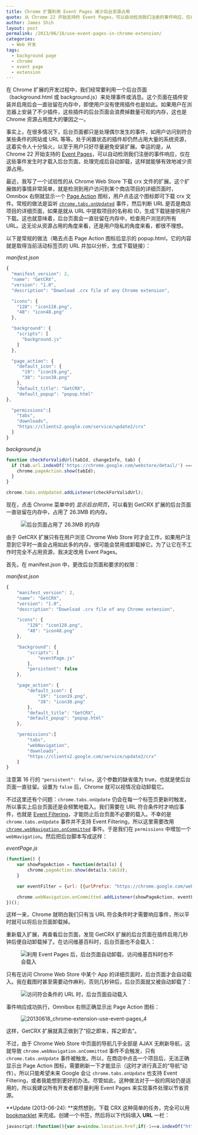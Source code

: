 ```yaml
---
title: Chrome 扩展利用 Event Pages 减少后台资源占用
quote: 从 Chrome 22 开始支持的 Event Pages，可以自动检测我们注册的事件响应，仅在这些事件发生时才载入后台页面，处理完成后自动卸载，这样就能够有效地减少资源占用。
author: James Shih
layout: post
permalink: /2013/06/18/use-event-pages-in-chrome-extension/
categories:
  - Web 开发
tags:
  - background page
  - chrome
  - event page
  - extension
---
```

在 Chrome 扩展的开发过程中，我们经常要利用一个后台页面（background.html 或 background.js）来处理事件或消息。这个页面在插件安装并启用后会一直驻留在内存中，即使用户没有使用插件也是如此。如果用户在浏览器上安装了不少插件，这些插件的后台页面会浪费掉数量可观的内存，这也是 Chrome 资源占用庞大的肇因之一。

事实上，在很多情况下，后台页面都只是处理偶尔发生的事件，如用户访问到符合某些条件的网站或 URL 等等。处于闲置状态的插件却仍然占用大量的系统资源，这着实令人十分恼火，以至于用户只好尽量避免安装扩展。幸运的是，从 Chrome 22 开始支持的 [Event Pages][1]，可以自动检测我们注册的事件响应，仅在这些事件发生时才载入后台页面，处理完成后自动卸载，这样就能够有效地减少资源占用。

<!--more-->

最近，我写了一个试验性的从 Chrome Web Store 下载 crx 文件的扩展。这个扩展做的事情非常简单，就是检测到用户访问到某个商店项目的详细页面时，Omnibox 右侧就显示一个 [Page Action][2] 图标，用户点击这个图标即可下载 crx 文件。常规的做法是监听 [`chrome.tabs.onUpdated`][3] 事件，然后判断 URL 是否是商店项目的详细页面，如果是就从 URL 中提取项目的名称和 ID，生成下载链接供用户下载。这也就意味着，后台页面会一直驻留在内存中，检查用户浏览的所有 URL。这无论从资源占用的角度来看，还是用户隐私的角度来看，都很不理想。

以下是常规的做法（略去点击 Page Action 图标后显示的 popup.html，它的内容就是取得当前活动标签页的 URL 并加以分析，生成下载链接）：

*manifest.json*

```javascript
{
  "manifest_version": 2,
  "name": "GetCRX",
  "version": "1.0",
  "description": "Download .crx file of any Chrome extension",

  "icons": {
    "128": "icon128.png",
    "48": "icon48.png"
  },

  "background": {
    "scripts": [
      "background.js"
    ]
  },

  "page_action": {
    "default_icon": {
      "19": "icon19.png",
      "38": "icon38.png"
    },
    "default_title": "GetCRX",
    "default_popup": "popup.html"
},

  "permissions":[
    "tabs",
    "downloads",
    "https://clients2.google.com/service/update2/crx"
  ]
}
```

*background.js*

```javascript
function checkForValidUrl(tabId, changeInfo, tab) {
  if (tab.url.indexOf('https://chrome.google.com/webstore/detail/') === 0) {
    chrome.pageAction.show(tabId);
  }
}

chrome.tabs.onUpdated.addListener(checkForValidUrl);
```

现在，点击 Chrome 菜单中的 *显示后台网页*，可以看到 GetCRX 扩展的后台页面一直驻留在内存中，占用了 26.3MB 的内存。

<figure>
  <img src="/media/legacy/2013/06/20130618_chrome-extension-use-event-pages_1.png" alt="后台页面占用了 26.3MB 的内存">
</figure>

由于 GetCRX 扩展只有在用户浏览 Chrome Web Store 时才会工作，如果用户注意到它平时一直会占用如此多的内存，很可能会禁用或卸载掉它。为了让它在不工作时完全不占用资源，我决定改用 Event Pages。

首先，在 manifest.json 中，更改后台页面和要求的权限：

*manifest.json*

```javascript
{
	"manifest_version": 2,
	"name": "GetCRX",
	"version": "1.0",
	"description": "Download .crx file of any Chrome extension",

	"icons": {
		"128": "icon128.png",
		"48": "icon48.png"
	},

	"background": {
		"scripts": [
			"eventPage.js"
		],
		"persistent": false
	},

	"page_action": {
		"default_icon": {
			"19": "icon19.png",
			"38": "icon38.png"
		},
		"default_title": "GetCRX",
		"default_popup": "popup.html"
	},

	"permissions":[
		"tabs",
		"webNavigation",
		"downloads",
		"https://clients2.google.com/service/update2/crx"
	]
}
```

注意第 16 行的 `"persistent": false`，这个参数的缺省值为 true，也就是使后台页面一直驻留。设置为 `false` 后，Chrome 就可以视情况自动卸载它。

不过这里还有个问题：`chrome.tabs.onUpdate` 仍会在每一个标签页更新时触发，所以事实上后台页面还是会频繁地载入。我们需要在 URL 符合条件时才响应事件，也就是 [Event Filtering][4]，才能防止后台页面不必要的载入。不幸的是 `chrome.tabs.onUpdate` 事件并不支持 Event Filtering，所以这里需要改用 [`chrome.webNavigation.onCommitted`][5] 事件。于是我们在 `permissions` 中增加一个 `webNavigation`。然后把后台脚本写成这样：

*eventPage.js*

```javascript
(function() {
	var showPageAction = function(details) {
		chrome.pageAction.show(details.tabId);
	}

	var eventFilter = {url: [{urlPrefix: "https://chrome.google.com/webstore/detail/"}]};

	chrome.webNavigation.onCommitted.addListener(showPageAction, eventFilter);
})();
```

这样一来，Chrome 就明白我们只有当 URL 符合条件时才需要响应事件，所以平时就可以将后台页面卸载掉。

重新载入扩展，再查看后台页面，发现 GetCRX 扩展的后台页面在插件启用几秒钟后便自动卸载掉了。在访问维基百科时，后台页面也不会载入：

<figure>
  <img src="/media/legacy/2013/06/20130618_chrome-extension-use-event-pages_2.png" alt="利用 Event Pages 后，后台页面自动卸载，访问维基百科时也不会载入">
</figure>

只有在访问 Chrome Web Store 中某个 App 的详细页面时，后台页面才会自动载入。我在截图时甚至需要动作麻利，否则几秒钟后，后台页面就又被自动卸载了：

<figure>
  <img src="/media/legacy/2013/06/20130618_chrome-extension-use-event-pages_3.png" alt="访问符合条件的 URL 时，后台页面自动载入">
</figure>

事件响应成功执行，Omnibox 右侧正确显示出 Page Action 图标：

<figure>
  <img src="/media/legacy/2013/06/20130618_chrome-extension-use-event-pages_4.png" alt="20130618_chrome-extension-use-event-pages_4">
</figure>

这样，GetCRX 扩展就真正做到了“招之即来，挥之即去”。

不过，由于 Chrome Web Store 中页面的导航几乎全部是 AJAX 无刷新导航，这就导致 `chrome.webNavigation.onCommitted` 事件不会触发，只有 `chrome.tabs.onUpdate` 事件被触发。所以，在商店中点击一个项目后，无法正确显示出 Page Action 图标，需要刷新一下才能显示（这时才进行真正的“导航”动作）。所以只能希望未来 Google 会让 `chrome.tabs.onUpdate` 也支持 Event Filtering，或者我能想到更好的办法。尽管如此，这种做法对于一般的网站仍是适用的，所以我建议所有开发者都尽量利用 Event Pages 来实现事件处理以节省资源。

**Update (2013-06-24): **突然想到，下载 CRX 这种简单的任务，完全可以用 [bookmarklet][6] 来完成。创建一个书签，然后将以下代码填入 **URL** 一栏：

```javascript
javascript:(function(){var a=window.location.href;if(-1==a.indexOf("https://chrome.google.com/webstore/detail/"))alert("This page is not a Chrome Web Store item detail page.");else{var b=a.split("/detail/"),b=b[1].split("/"),b=b[0],b=b+".crx",a=a.split("/")[6],a=a.split("?"),a=a[0],a="https://clients2.google.com/service/update2/crx?response=redirect&x=id%253D"+a+"%2526uc",c=window.open(null,null,"top="+(screen.height/2-75-30)+",left="+(screen.width/2-150)+",width=300,height=150,toolbar=no").document;c.open();c.write('<html><head><style>body{font:12px/1.5em "Lucida Grande","Lucida Sans Unicode",sans-serif;min-width:160px;padding:30px;text-align:center;overflow:hidden}img{vertical-align:middle}h1{color:#666;font-size:28px}.file-name{color:#333;white-space:nowrap}button{font-size:18px}</style></head><body><h1>GetCRX</h1>');c.write('<a href="'+a+'" download="'+b+'" onclick="if(window.chrome){alert(\'Please Right Click & Save As ...\');return false}">'+b+"</a><br>(Right Click & Save As ...)");c.write("</body></html>")}})();
```

 [1]: http://developer.chrome.com/extensions/event_pages.html
 [2]: http://developer.chrome.com/extensions/pageAction.html
 [3]: http://developer.chrome.com/extensions/tabs.html#event-onUpdated
 [4]: http://developer.chrome.com/extensions/events.html#filtered
 [5]: http://developer.chrome.com/extensions/webNavigation.html#event-onCommitted
 [6]: http://zh.wikipedia.org/wiki/%E5%B0%8F%E4%B9%A6%E7%AD%BE
